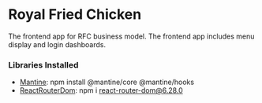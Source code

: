 # Royal Fried Chicken

The frontend app for RFC business model. The frontend app includes menu display and login dashboards.

### Libraries Installed

- [Mantine](https://mantine.dev/guides/vite/): npm install @mantine/core @mantine/hooks
- [ReactRouterDom](https://www.npmjs.com/package/react-router-dom/v/6.0.2): npm i react-router-dom@6.28.0
